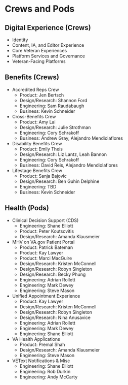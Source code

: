 # Crews and Pods

## Digital Experience (Crews)

* Identity
* Content, IA, and Editor Experience
* Core Veteran Experiences
* Platform Services and Governance
* Veteran-Facing Platforms

## Benefits (Crews)

* Accredited Reps Crew
  * Product: Jen Bertsch
  * Design/Research: Shannon Ford
  * Engineering: Sam Raudabaugh
  * Business: Kevin Schneider
* Cross-Benefits Crew
  * Product: Amy Lai
  * Design/Research: Julie Strothman
  * Engineering: Cory Schrakoff
  * Business: Andrew Gray, Alejandro Mendiolaflores
* Disability Benefits Crew
  * Product: Emily Theis
  * Design/Research: Liz Lantz, Leah Bannon
  * Engineering: Cory Schrakoff
  * Business: David Reis, Alejandro Mendiolaflores
* Lifestage Benefits Crew
  * Product: Sanja Bajovic
  * Design/Research: Ben Guhin Delphine
  * Engineering: TBD
  * Business: Kevin Schneider

## Health (Pods)

* Clinical Decision Support (CDS)
  * Engineering: Shane Elliott
  * Product: Peter Koutsovitis
  * Design/Research: Amanda Klausmeier
* MHV on VA.gov Patient Portal
  * Product: Patrick Bateman
  * Product: Kay Lawyer
  * Product: Marci MacGuire
  * Design/Research: Kristen McConnell
  * Design/Research: Robyn Singleton
  * Design/Research: Becky Phung
  * Engineering: Adrian Rollett
  * Engineering: Mark Dewey
  * Engineering: Steve Mason
* Unified Appointment Experience
  * Product: Kay Lawyer
  * Design/Research: Kristen McConnell
  * Design/Research: Robyn Singleton
  * Design/Research: Nina Anusavice
  * Engineering: Adrian Rollett
  * Engineering: Mark Dewey
  * Engineering: Shane Elliott
* VA Health Applications
  * Product: Premal Shah
  * Design/Research: Amanda Klausmeier
  * Engineering: Steve Mason
* VEText Notifications & Misc
  * Engineering: Shane Elliott
  * Engineering: Rob Durkin
  * Engineering: Andy McCarty